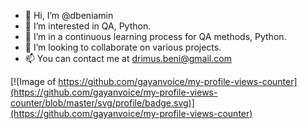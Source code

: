 - 👋 Hi, I’m @dbeniamin
- 👀 I’m interested in QA, Python.
- 🌱 I’m in a continuous learning process for QA methods, Python.
- 💞️ I’m looking to collaborate on various projects.
- 📫 You can contact me at drimus.beni@gmail.com

[![Image of https://github.com/gayanvoice/my-profile-views-counter](https://github.com/gayanvoice/my-profile-views-counter/blob/master/svg/profile/badge.svg)](https://github.com/gayanvoice/my-profile-views-counter)
<!---
dbeniamin/dbeniamin is a ✨ special ✨ repository because its `README.md` (this file) appears on your GitHub profile.
You can click the Preview link to take a look at your changes.
--->
